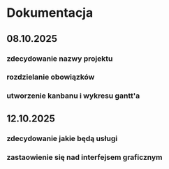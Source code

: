 # Dokumentacja
## 08.10.2025
### zdecydowanie nazwy projektu
### rozdzielanie obowiązków
### utworzenie kanbanu i wykresu gantt'a
## 12.10.2025
### zdecydowanie jakie będą usługi
### zastaowienie się nad interfejsem graficznym
